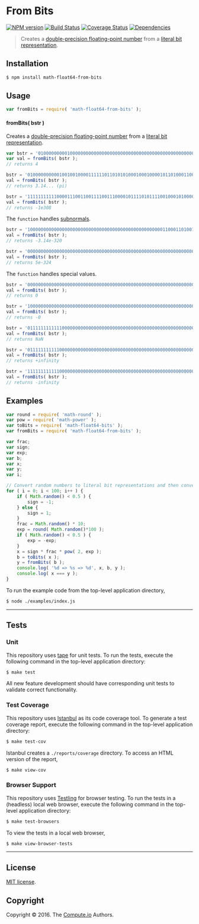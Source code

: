 From Bits
===
[![NPM version][npm-image]][npm-url] [![Build Status][build-image]][build-url] [![Coverage Status][coverage-image]][coverage-url] [![Dependencies][dependencies-image]][dependencies-url]

> Creates a [double-precision floating-point number][ieee754] from a [literal bit representation][float64-bits].


## Installation

``` bash
$ npm install math-float64-from-bits
```


## Usage

``` javascript
var fromBits = require( 'math-float64-from-bits' );
```

#### fromBits( bstr )

Creates a [double-precision floating-point number][ieee754] from a [literal bit representation][float64-bits].

``` javascript
var bstr = '0100000000010000000000000000000000000000000000000000000000000000';
var val = fromBits( bstr );
// returns 4

bstr = '0100000000001001001000011111101101010100010001000010110100011000';
val = fromBits( bstr );
// returns 3.14... (pi)

bstr = '1111111111100001110011001111001110000101111010111100100010100000';
val = fromBits( bstr );
// returns -1e308
```

The `function` handles [subnormals][subnormals].

``` javascript
bstr = '1000000000000000000000000000000000000000000000000001100011010011';
val = fromBits( bstr );
// returns -3.14e-320

bstr = '0000000000000000000000000000000000000000000000000000000000000001';
val = fromBits( bstr );
// returns 5e-324
```

The `function` handles special values.

``` javascript
bstr = '0000000000000000000000000000000000000000000000000000000000000000';
val = fromBits( bstr );
// returns 0

bstr = '1000000000000000000000000000000000000000000000000000000000000000';
val = fromBits( bstr );
// returns -0

bstr = '0111111111111000000000000000000000000000000000000000000000000000';
val = fromBits( bstr );
// returns NaN

bstr = '0111111111110000000000000000000000000000000000000000000000000000';
val = fromBits( bstr );
// returns +infinity

bstr = '1111111111110000000000000000000000000000000000000000000000000000';
val = fromBits( bstr );
// returns -infinity
```


## Examples

``` javascript
var round = require( 'math-round' );
var pow = require( 'math-power' );
var toBits = require( 'math-float64-bits' );
var fromBits = require( 'math-float64-from-bits' );

var frac;
var sign;
var exp;
var b;
var x;
var y;
var i;

// Convert random numbers to literal bit representations and then convert them back...
for ( i = 0; i < 100; i++ ) {
	if ( Math.random() < 0.5 ) {
		sign = -1;
	} else {
		sign = 1;
	}
	frac = Math.random() * 10;
	exp = round( Math.random()*100 );
	if ( Math.random() < 0.5 ) {
		exp = -exp;
	}
	x = sign * frac * pow( 2, exp );
	b = toBits( x );
	y = fromBits( b );
	console.log( '%d => %s => %d', x, b, y );
	console.log( x === y );
}
```

To run the example code from the top-level application directory,

``` bash
$ node ./examples/index.js
```


---
## Tests

### Unit

This repository uses [tape][tape] for unit tests. To run the tests, execute the following command in the top-level application directory:

``` bash
$ make test
```

All new feature development should have corresponding unit tests to validate correct functionality.


### Test Coverage

This repository uses [Istanbul][istanbul] as its code coverage tool. To generate a test coverage report, execute the following command in the top-level application directory:

``` bash
$ make test-cov
```

Istanbul creates a `./reports/coverage` directory. To access an HTML version of the report,

``` bash
$ make view-cov
```


### Browser Support

This repository uses [Testling][testling] for browser testing. To run the tests in a (headless) local web browser, execute the following command in the top-level application directory:

``` bash
$ make test-browsers
```

To view the tests in a local web browser,

``` bash
$ make view-browser-tests
```

<!-- [![browser support][browsers-image]][browsers-url] -->


---
## License

[MIT license](http://opensource.org/licenses/MIT).


## Copyright

Copyright &copy; 2016. The [Compute.io][compute-io] Authors.


[npm-image]: http://img.shields.io/npm/v/math-float64-from-bits.svg
[npm-url]: https://npmjs.org/package/math-float64-from-bits

[build-image]: http://img.shields.io/travis/math-io/float64-from-bits/master.svg
[build-url]: https://travis-ci.org/math-io/float64-from-bits

[coverage-image]: https://img.shields.io/codecov/c/github/math-io/float64-from-bits/master.svg
[coverage-url]: https://codecov.io/github/math-io/float64-from-bits?branch=master

[dependencies-image]: http://img.shields.io/david/math-io/float64-from-bits.svg
[dependencies-url]: https://david-dm.org/math-io/float64-from-bits

[dev-dependencies-image]: http://img.shields.io/david/dev/math-io/float64-from-bits.svg
[dev-dependencies-url]: https://david-dm.org/dev/math-io/float64-from-bits

[github-issues-image]: http://img.shields.io/github/issues/math-io/float64-from-bits.svg
[github-issues-url]: https://github.com/math-io/float64-from-bits/issues

[tape]: https://github.com/substack/tape
[istanbul]: https://github.com/gotwarlost/istanbul
[testling]: https://ci.testling.com

[compute-io]: https://github.com/compute-io/
[ieee754]: https://en.wikipedia.org/wiki/IEEE_754-1985
[subnormals]: https://en.wikipedia.org/wiki/Denormal_number
[float64-bits]: https://github.com/math-io/float64-bits
